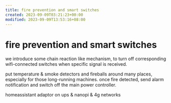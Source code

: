 ```yaml
---
title: fire prevention and smart switches
created: 2023-09-09T03:21:23+00:00
modified: 2023-09-09T13:53:16+08:00
---
```


# fire prevention and smart switches

we introduce some chain reaction like mechanism, to turn off corresponding wifi-connected switches when specific signal is received.

put temperature & smoke detectors and fireballs around many places, especially for those long-running machines. once fire detected, send alarm notification and switch off the main power controller.

homeassistant adaptor on ups & nanopi & 4g networks
